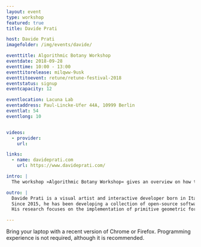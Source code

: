 ```yaml
---
layout: event
type: workshop
featured: true
title: Davide Prati

host: Davide Prati
imagefolder: /img/events/davide/

eventtitle: Algorithmic Botany Workshop
eventdate: 2018-09-28
eventtime: 10:00 - 13:00
eventtitorelease: milqww-9usk
eventtitoevent: retune/retune-festival-2018
eventstatus: signup
eventcapacity: 12

eventlocation: Lacuna Lab
eventaddress: Paul-Lincke-Ufer 44A, 10999 Berlin
eventlat: 54
eventlong: 10


videos:
  - provider:
    url:

links:
  - name: davideprati.com
    url: https://www.davideprati.com/

intro: |
  The workshop »Algorithmic Botany Workshop« gives an overview on how to write programs that generate 3D forms of trees and flowers. It focuses on two topics, phyllotaxis and L-Systems; exploring these two topics, the participants will discover the simple and beautiful mathematics hidden in plants. The knowledge acquired in this workshop can be applied to design, illustration, 3D printing, 3D modelling & video games.

outro: |
  Davide Prati is a visual artist and interactive developer born in Italy and currently based in Berlin.
  Since 2015, he has been developing a collection of open-source software to draw plants and flowers in 2D and 3D.
  His research focuses on the implementation of primitive geometric forms in programming. In particular, he is interested in the forms suggesting the organic, such as animals, flowers or trees. The aim of this research is to explore human uncertainty in the recognition of the organic in the digital.

---
```


Bring your laptop with a recent version of Chrome or Firefox. Programming experience is not required, although it is recommended.
